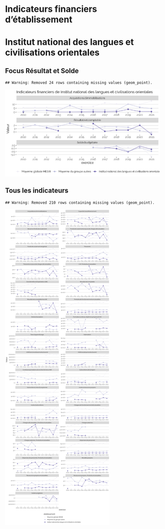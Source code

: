 Indicateurs financiers d’établissement
================

# Institut national des langues et civilisations orientales

## Focus Résultat et Solde

    ## Warning: Removed 24 rows containing missing values (geom_point).

![](institut_national_des_langues_et_civilisations_orientales_files/figure-gfm/etab.focus-1.png)<!-- -->

## Tous les indicateurs

    ## Warning: Removed 210 rows containing missing values (geom_point).

![](institut_national_des_langues_et_civilisations_orientales_files/figure-gfm/etab-1.png)<!-- -->
